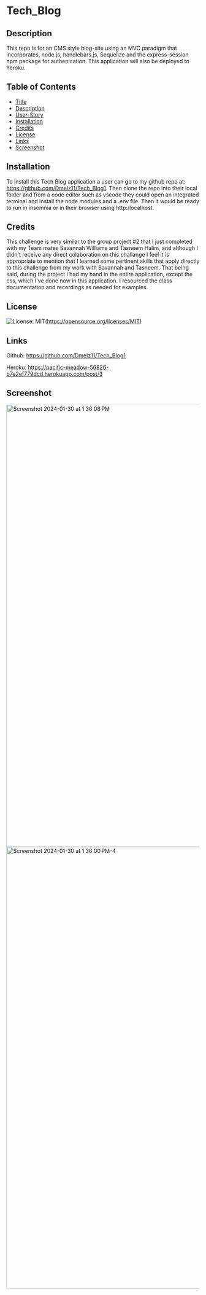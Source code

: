 # Tech_Blog

## Description
This repo is for an CMS style blog-site using an MVC paradigm that incorporates, node.js, handlebars.js, Sequelize and the express-session npm package for authenication. This application will also be deployed to heroku. 

## Table of Contents

- [Title](#title)
- [Description](#description)
- [User-Story](#user-story)
- [Installation](#installation)
- [Credits](#credits)
- [License](#license)
- [Links](#links)
- [Screenshot](#screenshot)

## Installation

To install this Tech Blog application a user can go to my
github repo at: https://github.com/Dmelz11/Tech_Blog1.
Then clone the repo into their local folder and from a
code editor such as vscode they could open an integrated terminal
and install the node modules and a .env file. Then it would be ready to run in insomnia or in their browser using http:/localhost.

## Credits

This challenge is very similar to the group project #2 that I just completed with my Team mates Savannah Williams and Tasneem Halim, and although I didn't receive any direct colaboration on this challange I feel it is appropriate to mention that I learned some pertinent skills that apply directly to this challenge from my work with Savannah and Tasneem.
That being said, during the project I had my hand in the entire application, except the css, which I've done now in this application.
I resourced the class documentation and recordings as needed for examples.

## License

![License: MIT](https://img.shields.io/badge/License-MIT-yellow.svg)(https://opensource.org/licenses/MIT)


## Links

Github: https://github.com/Dmelz11/Tech_Blog1

Heroku: https://pacific-meadow-56826-b7e2ef779dcd.herokuapp.com/post/3

## Screenshot


<img width="1152" alt="Screenshot 2024-01-30 at 1 36 08 PM" src="https://github.com/Dmelz11/Tech_Blog1/assets/143745882/b68f146d-0379-42c3-8285-56bc3935af3d">
<img width="1152" alt="Screenshot 2024-01-30 at 1 36 00 PM-4" src="https://github.com/Dmelz11/Tech_Blog1/assets/143745882/cf7bbfc0-71a6-4346-ae59-fc4dc73827f2">



 
